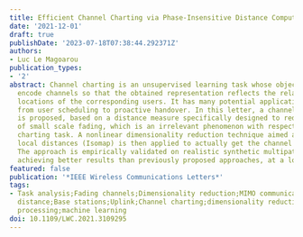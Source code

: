 ```yaml
---
title: Efficient Channel Charting via Phase-Insensitive Distance Computation
date: '2021-12-01'
draft: true
publishDate: '2023-07-18T07:38:44.292371Z'
authors:
- Luc Le Magoarou
publication_types:
- '2'
abstract: Channel charting is an unsupervised learning task whose objective is to
  encode channels so that the obtained representation reflects the relative spatial
  locations of the corresponding users. It has many potential applications, ranging
  from user scheduling to proactive handover. In this letter, a channel charting method
  is proposed, based on a distance measure specifically designed to reduce the effect
  of small scale fading, which is an irrelevant phenomenon with respect to the channel
  charting task. A nonlinear dimensionality reduction technique aimed at preserving
  local distances (Isomap) is then applied to actually get the channel representation.
  The approach is empirically validated on realistic synthetic multipath MIMO channels,
  achieving better results than previously proposed approaches, at a lower cost.
featured: false
publication: '*IEEE Wireless Communications Letters*'
tags:
- Task analysis;Fading channels;Dimensionality reduction;MIMO communication;Euclidean
  distance;Base stations;Uplink;Channel charting;dimensionality reduction;MIMO signal
  processing;machine learning
doi: 10.1109/LWC.2021.3109295
---
```



